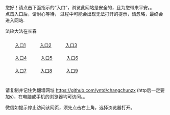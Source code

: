 您好！请点击下面指示的“入口”，浏览此网站是安全的，且为您带来平安。。 <br/>
点击入口后，请耐心等待， 过程中可能会出现无法打开的提示，请忽略，最终会进入网站. </br>

法轮大法在长春<br/>
<div style="padding:10px"><a style="margin:20px" target="_blank" href="https://dfgt8npsv2uam.cloudfront.net/2Qpsp?knhpw" id="ccLink1" rel="nofollow">入口1</a> <a target="_blank" style="margin:20px" href="https://d3d6nq2v0w5iao.cloudfront.net/2Qpsp?muqga" id="ccLink2" rel="nofollow">入口2</a> <a style="margin:20px" target="_blank" href="https://d2ol0z8h1hta0n.cloudfront.net/2Qpsp?fprvmz" id="ccLink3" rel="nofollow">入口3</a></div>

<div style="padding:10px" ><a style="margin:20px" target="_blank" href="https://dfgt8npsv2uam.cloudfront.net/2Qpsp?knhpw" id="ccLink4" rel="nofollow">入口4</a> <a style="margin:20px" href="https://d3d6nq2v0w5iao.cloudfront.net/2Qpsp?muqga" target="_blank" id="ccLink5" rel="nofollow">入口5</a> <a style="margin:20px" href="https://d2ol0z8h1hta0n.cloudfront.net/2Qpsp?fprvmz" target="_blank" id="ccLink6" rel="nofollow">入口6</a></div>

<div style="padding:10px"><a style="margin:20px" target="_blank" href="https://dfgt8npsv2uam.cloudfront.net/2Qpsp?knhpw" id="ccLink7" rel="nofollow">入口7</a> <a style="margin:20px" href="https://d3d6nq2v0w5iao.cloudfront.net/2Qpsp?muqga" target="_blank" id="ccLink8" rel="nofollow">入口8</a> <a style="margin:20px" target="_blank" href="https://d2ol0z8h1hta0n.cloudfront.net/2Qpsp?fprvmz" id="ccLink9" rel="nofollow">入口9</a></div>

<br/>



请复制并记住免翻墙网址 https://github.com/yntd/changchunzx (http后一定要加s)，在电脑或手机的浏览器均可访问。。<br/>

微信如提示停止访问该网页，须先点击右上角，选择浏览器打开。
